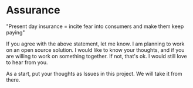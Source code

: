# Assurance

"Present day insurance = incite fear into consumers and make them keep paying"

If you agree with the above statement, let me know. 
I am planning to work on an open source solution. 
I would like to know your thoughts, and if you are willing to work on something together. If not, that's ok. I would still love to hear from you. 

As a start, put your thoughts as Issues in this project. We will take it from there.
